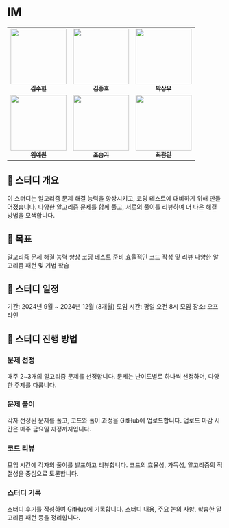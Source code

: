 # IM

<table>
  <tr>
    <td align="center"><a href="https://github.com/thunthuni"><img src="https://avatars.githubusercontent.com/thunthuni" width="130px;" alt=""><br /><sub><b>김수현</b></sub></a></td>
    <td align="center"><a href="https://github.com/dino9881"><img src="https://avatars.githubusercontent.com/dino9881" width="130px;" alt=""><br /><sub><b>김종호</b></sub></a></td>
    <td align="center"><a href="https://github.com/Ssssangwoops"><img src="https://avatars.githubusercontent.com/Ssssangwoops" width="130px;" alt=""><br /><sub><b>박상우</b></sub></a></td>
  </tr>
  <tr>
    <td align="center"><a href="https://github.com/wony0321"><img src="https://avatars.githubusercontent.com/wony0321" width="130px;" alt=""><br /><sub><b>임예원</b></sub></a></td>
    <td align="center"><a href="https://github.com/seungki-cho"><img src="https://avatars.githubusercontent.com/seungki-cho" width="130px;" alt=""><br /><sub><b>조승기</b></sub></a></td>
    <td align="center"><a href="https://github.com/chwangmin"><img src="https://avatars.githubusercontent.com/chwangmin" width="130px;" alt=""><br /><sub><b>최광민</b></sub></a></td>
  </tr>
</table>


## 📝 스터디 개요
이 스터디는 알고리즘 문제 해결 능력을 향상시키고, 코딩 테스트에 대비하기 위해 만들어졌습니다. 다양한 알고리즘 문제를 함께 풀고, 서로의 풀이를 리뷰하며 더 나은 해결 방법을 모색합니다.

## 🎯 목표
알고리즘 문제 해결 능력 향상
코딩 테스트 준비
효율적인 코드 작성 및 리뷰
다양한 알고리즘 패턴 및 기법 학습
## 📅 스터디 일정
기간: 2024년 9월 ~ 2024년 12월 (3개월)
모임 시간: 평일 오전 8시
모임 장소: 오프라인
## 🔄 스터디 진행 방법
### 문제 선정

매주 2~3개의 알고리즘 문제를 선정합니다.
문제는 난이도별로 하나씩 선정하며, 다양한 주제를 다룹니다.
### 문제 풀이

각자 선정된 문제를 풀고, 코드와 풀이 과정을 GitHub에 업로드합니다.
업로드 마감 시간은 매주 금요일 자정까지입니다.
### 코드 리뷰
모임 시간에 각자의 풀이를 발표하고 리뷰합니다.
코드의 효율성, 가독성, 알고리즘의 적절성을 중심으로 토론합니다.
### 스터디 기록
스터디 후기를 작성하여 GitHub에 기록합니다.
스터디 내용, 주요 논의 사항, 학습한 알고리즘 패턴 등을 정리합니다.
